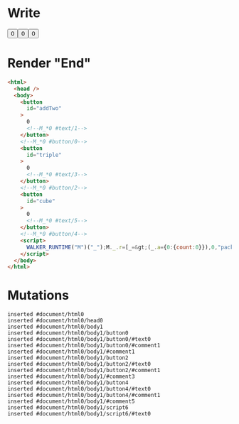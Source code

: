 # Write
  <button id=addTwo>0<!--M_*0 #text/1--></button><!--M_*0 #button/0--><button id=triple>0<!--M_*0 #text/3--></button><!--M_*0 #button/2--><button id=cube>0<!--M_*0 #text/5--></button><!--M_*0 #button/4--><script>WALKER_RUNTIME("M")("_");M._.r=[_=>(_.a={0:{count:0}}),0,"packages/translator-tags/src/__tests__/fixtures/reassignment-expression-counter/template.marko_0_count",0];M._.w()</script>


# Render "End"
```html
<html>
  <head />
  <body>
    <button
      id="addTwo"
    >
      0
      <!--M_*0 #text/1-->
    </button>
    <!--M_*0 #button/0-->
    <button
      id="triple"
    >
      0
      <!--M_*0 #text/3-->
    </button>
    <!--M_*0 #button/2-->
    <button
      id="cube"
    >
      0
      <!--M_*0 #text/5-->
    </button>
    <!--M_*0 #button/4-->
    <script>
      WALKER_RUNTIME("M")("_");M._.r=[_=&gt;(_.a={0:{count:0}}),0,"packages/translator-tags/src/__tests__/fixtures/reassignment-expression-counter/template.marko_0_count",0];M._.w()
    </script>
  </body>
</html>
```

# Mutations
```
inserted #document/html0
inserted #document/html0/head0
inserted #document/html0/body1
inserted #document/html0/body1/button0
inserted #document/html0/body1/button0/#text0
inserted #document/html0/body1/button0/#comment1
inserted #document/html0/body1/#comment1
inserted #document/html0/body1/button2
inserted #document/html0/body1/button2/#text0
inserted #document/html0/body1/button2/#comment1
inserted #document/html0/body1/#comment3
inserted #document/html0/body1/button4
inserted #document/html0/body1/button4/#text0
inserted #document/html0/body1/button4/#comment1
inserted #document/html0/body1/#comment5
inserted #document/html0/body1/script6
inserted #document/html0/body1/script6/#text0
```